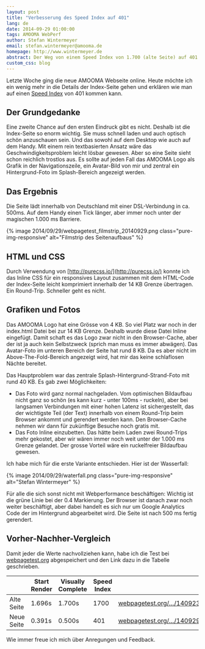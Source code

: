 ```yaml
---
layout: post
title: "Verbesserung des Speed Index auf 401"
lang: de
date: 2014-09-29 01:00:00
tags: AMOOMA WebPerf
author: Stefan Wintermeyer
email: stefan.wintermeyer@amooma.de
homepage: http://www.wintermeyer.de
abstract: Der Weg von einem Speed Index von 1.700 (alte Seite) auf 401 (neue Seite).
custom_css: blog
---
```

Letzte Woche ging die neue AMOOMA Webseite online. Heute möchte ich ein wenig mehr in die Details der Index-Seite gehen und erklären wie man auf einen [Speed Index](https://sites.google.com/a/webpagetest.org/docs/using-webpagetest/metrics/speed-index) von 401 kommen kann.

## Der Grundgedanke

Eine zweite Chance auf den ersten Eindruck gibt es nicht. Deshalb ist die Index-Seite so enorm wichtig. Sie muss schnell laden und auch optisch schön anzuschauen sein. Und das sowohl auf dem Desktop wie auch auf dem Handy. Mit einem rein textbasierten Ansatz wäre das Geschwindigkeitsproblem leicht lösbar gewesen. Aber so eine Seite sieht schon reichlich trostlos aus. Es sollte auf jeden Fall das AMOOMA Logo als Grafik in der Navigationszeile, ein Avatar-Bild von mir und zentral ein Hintergrund-Foto im Splash-Bereich angezeigt werden.

## Das Ergebnis

Die Seite lädt innerhalb von Deutschland mit einer DSL-Verbindung in ca. 500ms. Auf dem Handy einen Tick länger, aber immer noch unter der magischen 1.000 ms Barriere.

{% image 2014/09/29/webpagetest_filmstrip_20140929.png class="pure-img-responsive" alt="Filmstrip des Seitenaufbaus" %}

## HTML und CSS

Durch Verwendung von [http://purecss.io/](http://purecss.io/) konnte ich das Inline CSS für ein responsives Layout zusammen mit dem HTML-Code der Index-Seite leicht komprimiert innerhalb der 14 KB Grenze übertragen. Ein Round-Trip. Schneller geht es nicht.

## Grafiken und Fotos

Das AMOOMA Logo hat eine Grösse von 4 KB. So viel Platz war noch in der index.html Datei bei zur 14 KB Grenze. Deshalb wurde diese Datei Inline eingefügt. Damit schaft es das Logo zwar nicht in den Browser-Cache, aber der ist ja auch kein Selbstzweck (sprich man muss es immer abwägen). Das Avatar-Foto im unteren Bereich der Seite hat rund 8 KB. Da es aber nicht im Above-The-Fold-Bereich angezeigt wird, hat mir das keine schlaflosen Nächte bereitet.

Das Hauptproblem war das zentrale Splash-Hintergrund-Strand-Foto mit rund 40 KB. Es gab zwei Möglichkeiten:

- Das Foto wird ganz normal nachgeladen. Vom optimischen Bildaufbau nicht ganz so schön (es kann kurz - unter 100ms -  ruckeln), aber bei langsamen Verbindungen mit einer hohen Latenz ist sichergestellt, das der wichtigste Teil (der Text) innerhalb von einem Round-Trip beim Browser ankommt und gerendert werden kann. Den Browser-Cache nehmen wir dann für zukünftige Besuche noch gratis mit.
- Das Foto Inline einzubetten. Das hätte beim Laden zwei Round-Trips mehr gekostet, aber wir wären immer noch weit unter der 1.000 ms Grenze gelandet. Der grosse Vorteil wäre ein ruckelfreier Bildaufbau gewesen.

Ich habe mich für die erste Variante entschieden. Hier ist der Wasserfall:

{% image 2014/09/29/waterfall.png class="pure-img-responsive" alt="Stefan Wintermeyer" %}

Für alle die sich sonst nicht mit Webperformance beschäftigen: Wichtig ist die grüne Linie bei der 0.4 Markierung. Der Browser ist danach zwar noch weiter beschäftigt, aber dabei handelt es sich nur um Google Analytics Code der im Hintergrund abgearbeitet wird. Die Seite ist nach 500 ms fertig gerendert.

## Vorher-Nachher-Vergleich

Damit jeder die Werte nachvollziehen kann, habe ich die Test bei [webpagetest.org](webpagetest.org) abgespeichert und den Link dazu in die Tabelle geschrieben.  

<table class="pure-table">
  <thead>
    <tr>
      <th> </th>
      <th>Start Render</th>
      <th>Visually Complete</th>
      <th>Speed Index</th>
      <th> </th>
    </tr>
  </thead>
  <tbody>
    <tr>
      <td>Alte Seite</td>
      <td>1.696s</td>
      <td>1.700s</td>
      <td>1700</td>
      <td><a href="http://www.webpagetest.org/result/140923_N4_G32/">webpagetest.org/…/140923_N4_G32</a></td>
    </tr>
    <tr>
      <td>Neue Seite</td>
      <td>0.391s</td>
      <td>0.500s</td>
      <td>401</td>
      <td><a href="http://www.webpagetest.org/result/140929_TQ_HVP/">webpagetest.org/…/140929_TQ_HVP</a></td>
    </tr>
  </tbody>
</table>

Wie immer freue ich mich über Anregungen und Feedback.
